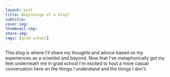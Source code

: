 ```yaml
---
layout: post
title: Beginnings of a blog?
subtitle: 
cover-img: 
thumbnail-img: 
share-img: 
tags: [grad school]
---
```


This blog is where I'll share my thoughts and advice based on my experiences as a scientist and beyond. Now that I've metaphorically got my feet underneath me in grad school I'm excited to host a more casual conversation here on the things I understand and the things I don't. 
